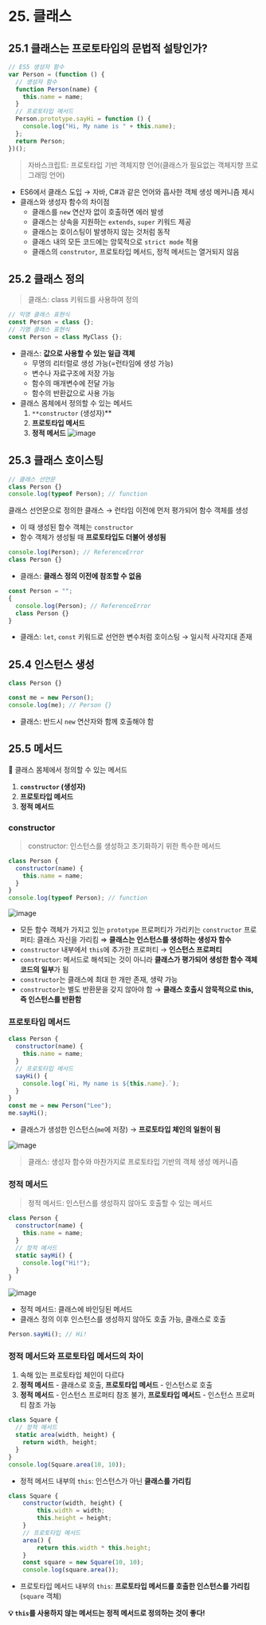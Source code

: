 # 25. 클래스

## 25.1 클래스는 프로토타입의 문법적 설탕인가?

```jsx
// ES5 생성자 함수
var Person = (function () {
  // 생성자 함수
  function Person(name) {
    this.name = name;
  }
  // 프로토타입 메서드
  Person.prototype.sayHi = function () {
    console.log("Hi, My name is " + this.name);
  };
  return Person;
})();
```

> 자바스크립트: 프로토타입 기반 객체지향 언어(클래스가 필요없는 객체지향 프로그래밍 언어)

- ES6에서 클래스 도입 → 자바, C#과 같은 언어와 흡사한 객체 생성 메커니즘 제시
- 클래스와 생성자 함수의 차이점
  - 클래스를 `new` 연산자 없이 호출하면 에러 발생
  - 클래스는 상속을 지원하는 `extends`, `super` 키워드 제공
  - 클래스는 호이스팅이 발생하지 않는 것처럼 동작
  - 클래스 내의 모든 코드에는 암묵적으로 `strict mode` 적용
  - 클래스의 `construtor`, 프로토타입 메서드, 정적 메서드는 열거되지 않음

## 25.2 클래스 정의

> 클래스: class 키워드를 사용하여 정의

```jsx
// 익명 클래스 표현식
const Person = class {};
// 기명 클래스 표현식
const Person = class MyClass {};
```

- 클래스: **값으로 사용할 수 있는 일급 객체**
  - 무명의 리터럴로 생성 가능(=런타임에 생성 가능)
  - 변수나 자료구조에 저장 가능
  - 함수의 매개변수에 전달 가능
  - 함수의 반환값으로 사용 가능
- 클래스 몸체에서 정의할 수 있는 메서드
  1. `**constructor` (생성자)\*\*
  2. **프로토타입 메서드**
  3. **정적 메서드**
     ![image](https://github.com/jwo0o0/Modern-Javascript-Deep-Dive/assets/70098708/b2553b4a-23a8-4898-8572-4f8c4476d5c2)


## 25.3 클래스 호이스팅

```jsx
// 클래스 선언문
class Person {}
console.log(typeof Person); // function
```

클래스 선언문으로 정의한 클래스 → 런타임 이전에 먼저 평가되어 함수 객체를 생성

- 이 때 생성된 함수 객체는 `constructor`
- 함수 객체가 생성될 때 **프로토타입도 더불어 생성됨**

```jsx
console.log(Person); // ReferenceError
class Person {}
```

- 클래스: **클래스 정의 이전에 참조할 수 없음**

```jsx
const Person = "";
{
  console.log(Person); // ReferenceError
  class Person {}
}
```

- 클래스: `let`, `const` 키워드로 선언한 변수처럼 호이스팅 → 일시적 사각지대 존재

## 25.4 인스턴스 생성

```jsx
class Person {}

const me = new Person();
console.log(me); // Person {}
```

- 클래스: 반드시 `new` 연산자와 함께 호출해야 함

## 25.5 메서드

📌 클래스 몸체에서 정의할 수 있는 메서드

1. **`constructor` (생성자)**
2. **프로토타입 메서드**
3. **정적 메서드**

### constructor

> constructor: 인스턴스를 생성하고 초기화하기 위한 특수한 메서드

```jsx
class Person {
  constructor(name) {
    this.name = name;
  }
}
console.log(typeof Person); // function
```

![image](https://github.com/jwo0o0/Modern-Javascript-Deep-Dive/assets/70098708/bb876e97-52e3-4bc0-a161-cc91c61c66e3)


- 모든 함수 객체가 가지고 있는 `prototype` 프로퍼티가 가리키는 `constructor` 프로퍼티: 클래스 자신을 가리킴 ⇒ **클래스는 인스턴스를 생성하는 생성자 함수**
- `constructor` 내부에서 `this`에 추가한 프로퍼티 → **인스턴스 프로퍼티**
- `constructor`: 메서드로 해석되는 것이 아니라 **클래스가 평가되어 생성한 함수 객체 코드의 일부**가 됨
- `constructor`는 클래스에 최대 한 개만 존재, 생략 가능
- `constructor`는 별도 반환문을 갖지 않아야 함 → **클래스 호출시 암묵적으로 this, 즉 인스턴스를 반환함**

### 프로토타입 메서드

```jsx
class Person {
  constructor(name) {
    this.name = name;
  }
  // 프로토타입 메서드
  sayHi() {
    console.log(`Hi, My name is ${this.name}.`);
  }
}
const me = new Person("Lee");
me.sayHi();
```

- 클래스가 생성한 인스턴스(`me`에 저장) → **프로토타입 체인의 일원이 됨**

![image](https://github.com/jwo0o0/Modern-Javascript-Deep-Dive/assets/70098708/15bf306c-6ca5-4af7-85fa-08d79fba1a28)


> 클래스: 생성자 함수와 마찬가지로 프로토타입 기반의 객체 생성 메커니즘

### 정적 메서드

> 정적 메서드: 인스턴스를 생성하지 않아도 호출할 수 있는 메서드

```jsx
class Person {
  constructor(name) {
    this.name = name;
  }
  // 정적 메서드
  static sayHi() {
    console.log("Hi!");
  }
}
```

![image](https://github.com/jwo0o0/Modern-Javascript-Deep-Dive/assets/70098708/6d7b9a9c-4049-4b3d-ac6a-3fe519ed3737)


- 정적 메서드: 클래스에 바인딩된 메서드
- 클래스 정의 이후 인스턴스를 생성하지 않아도 호출 가능, 클래스로 호출

```jsx
Person.sayHi(); // Hi!
```

### 정적 메서드와 프로토타입 메서드의 차이

1. 속해 있는 프로토타입 체인이 다르다
2. **정적 메서드** - 클래스로 호출, **프로토타입 메서드** - 인스턴스로 호출
3. **정적 메서드** - 인스턴스 프로퍼티 참조 불가, **프로토타입 메서드** - 인스턴스 프로퍼티 참조 가능

```jsx
class Square {
  // 정적 메서드
  static area(width, height) {
    return width, height;
  }
}
console.log(Square.area(10, 10));
```

- 정적 메서드 내부의 `this`: 인스턴스가 아닌 **클래스를 가리킴**

```jsx
class Square {
	constructor(width, height) {
		this.width = width;
		this.height = height;
	}
	// 프로토타입 메서드
	area() {
		return this.width * this.height;
	}
	const square = new Square(10, 10);
	console.log(square.area());
```

- 프로토타입 메서드 내부의 `this`: **프로토타입 메서드를 호출한 인스턴스를 가리킴**(`square` 객체)

**💡 `this`를 사용하지 않는 메서드는 정적 메서드로 정의하는 것이 좋다!**
